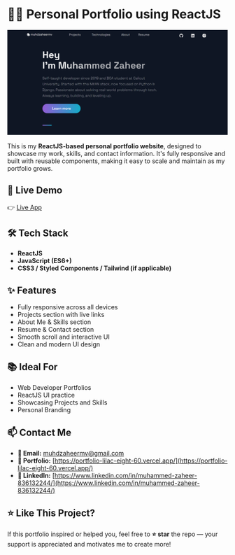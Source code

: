 # 👨‍💻 Personal Portfolio using ReactJS

![Homepage](./src/images/pp2.png)

This is my **ReactJS-based personal portfolio website**, designed to showcase my work, skills, and contact information. It's fully responsive and built with reusable components, making it easy to scale and maintain as my portfolio grows.

## 🚀 Live Demo

👉 [Live App](https://zaheermv.vercel.app/)

## 🛠️ Tech Stack

- **ReactJS**
- **JavaScript (ES6+)**
- **CSS3 / Styled Components / Tailwind (if applicable)**

## ✨ Features

- Fully responsive across all devices
- Projects section with live links
- About Me & Skills section
- Resume & Contact section
- Smooth scroll and interactive UI
- Clean and modern UI design

## 📚 Ideal For

- Web Developer Portfolios
- ReactJS UI practice
- Showcasing Projects and Skills
- Personal Branding

## 📫 Contact Me

- **📧 Email:** muhdzaheermv@gmail.com  
- **🔗 Portfolio:** [https://portfolio-lilac-eight-60.vercel.app/](https://portfolio-lilac-eight-60.vercel.app/)  
- **💼 LinkedIn:** [https://www.linkedin.com/in/muhammed-zaheer-836132244/](https://www.linkedin.com/in/muhammed-zaheer-836132244/)

## ⭐ Like This Project?

If this portfolio inspired or helped you, feel free to **⭐ star** the repo — your support is appreciated and motivates me to create more!

